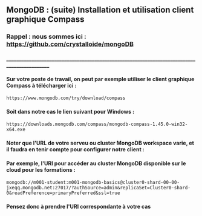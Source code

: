 ## MongoDB : (suite) Installation et utilisation client graphique Compass

### Rappel : nous sommes ici : https://github.com/crystalloide/mongoDB

#### ____________________________________________________________________________________________
    
#### Sur votre poste de travail, on peut par exemple utiliser le client graphique Compass à télécharger ici :

    https://www.mongodb.com/try/download/compass

#### Soit dans notre cas le lien suivant pour Windows : 

    https://downloads.mongodb.com/compass/mongodb-compass-1.45.0-win32-x64.exe

#### Noter que l'URL de votre serveu ou cluster MongoDB workspace varie, et il faudra en tenir compte pour configurer notre client :

#### Par exemple, l'URI pour accéder au cluster MongoDB disponible sur le cloud pour les formations :   

    mongodb://m001-student:m001-mongodb-basics@cluster0-shard-00-00-jxeqq.mongodb.net:27017/?authSource=admin&replicaSet=Cluster0-shard-0&readPreference=primaryPreferred&ssl=true

#### Pensez donc à prendre l'URI correspondante à votre cas
